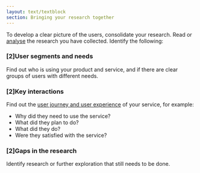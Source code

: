 ```yaml
---
layout: text/textblock
section: Bringing your research together
---
```

To develop a clear picture of the users, consolidate your research. Read or [analyse](/user-research/analysing-user-research/) the research you have collected. Identify the following:

### [2]User segments and needs

Find out who is using your product and service, and if there are clear groups of users with different needs.

### [2]Key interactions

Find out the [user journey and user experience](/service-design-delivery-process/whole-user-experience/) of your service, for example: 
- Why did they need to use the service?
- What did they plan to do?
- What did they do?
- Were they satisfied with the service?

### [2]Gaps in the research

Identify research or further exploration that still needs to be done.
